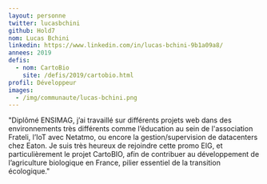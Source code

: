 ```yaml
---
layout: personne
twitter: lucasbchini
github: Hold7
nom: Lucas Bchini
linkedin: https://www.linkedin.com/in/lucas-bchini-9b1a09a8/
annees: 2019
defis: 
  - nom: CartoBio
    site: /defis/2019/cartobio.html
profil: Développeur
images:
  - /img/communaute/lucas-bchini.png
---
```


"Diplômé ENSIMAG, j’ai travaillé sur différents projets web dans des environnements très différents comme l’éducation au sein de l'association Frateli, l’IoT avec Netatmo, ou encore la gestion/supervision de datacenters chez Eaton. Je suis très heureux de rejoindre cette promo EIG, et particulièrement le projet CartoBIO, afin de contribuer au développement de l’agriculture biologique en France, pilier essentiel de la transition écologique."
